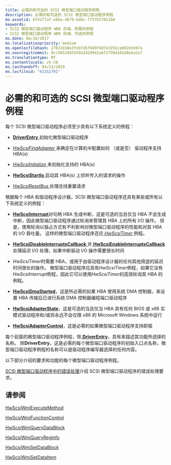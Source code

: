 ```yaml
---
title: 必需的和可选的 SCSI 微型端口驱动程序例程
description: 必需的和可选的 SCSI 微型端口驱动程序例程
ms.assetid: 6fd1f7af-e8ba-4679-bd8c-f757b57821b0
keywords:
- SCSI 微型端口驱动程序 WDK 存储，所需的例程
- SCSI 微型端口驱动程序 WDK 存储，可选的例程
ms.date: 04/20/2017
ms.localizationpriority: medium
ms.openlocfilehash: 27821b58e3fe97dbf8497b07e3292ca002d3e97a
ms.sourcegitcommit: 0cc5051945559a242d941a6f2799d161d8eba2a7
ms.translationtype: MT
ms.contentlocale: zh-CN
ms.lasthandoff: 04/23/2019
ms.locfileid: "63352791"
---
```

# <a name="required-and-optional-scsi-miniport-driver-routines"></a>必需的和可选的 SCSI 微型端口驱动程序例程

每个 SCSI 微型端口驱动程序必须至少具有以下系统定义的例程：

- [**DriverEntry** ](https://msdn.microsoft.com/library/windows/hardware/ff552654)初始化微型端口驱动程序

- [*HwScsiFindAdapter* ](https://msdn.microsoft.com/library/windows/hardware/ff557300)来确定在计算机中配置如何 （或是否） 驱动程序支持 HBA(s)

- [*HwScsiInitialize* ](https://msdn.microsoft.com/library/windows/hardware/ff557302)来初始化支持的 HBA(s)

- [**HwScsiStartIo** ](https://msdn.microsoft.com/library/windows/hardware/ff557323)启动其 HBA(s) 上侦听传入的请求的操作

- [*HwScsiResetBus* ](https://msdn.microsoft.com/library/windows/hardware/ff557318)处理总线重置请求

根据每个 HBA 和驱动程序设计器，SCSI 微型端口驱动程序还具有某些或所有以下系统定义的例程：

- [**HwScsiInterrupt**](https://msdn.microsoft.com/library/windows/hardware/ff557312)对句柄 HBA 生成中断，这是可选的当且仅当 HBA 不会生成中断，因此微型端口驱动程序通过轮询来管理其 HBA 上的所有 I/O 操作。 但是，使用轮询以独占方式有不利影响对微型端口驱动程序的性能和对其 HBA 的 I/O 吞吐量。 这样的微型端口驱动程序还应[ *HwScsiTimer* ](https://msdn.microsoft.com/library/windows/hardware/ff557327)例程。

- [**HwScsiDisableInterruptsCallback** ](https://msdn.microsoft.com/library/windows/hardware/ff557288)并[ **HwScsiEnableInterruptsCallback** ](https://msdn.microsoft.com/library/windows/hardware/ff557295)处理延迟 I/O 处理，如果中断驱动 I/O 操作需要很长时间

- *HwScsiTimer*时需要 HBA，或用于由驱动程序设计器的任何其他用途的延迟时间很长的操作。 微型端口驱动程序应具有*HwScsiTimer*例程，如果它没有*HwScsiInterrupt*例程，因此它可以使用*HwScsiTimer*的高效轮询其 HBA 的例程。

- [**HwScsiDmaStarted**](https://msdn.microsoft.com/library/windows/hardware/ff557291)，这是所必需的如果 HBA 使用系统 DMA 控制器，来设置 HBA 传输后已进行系统 DMA 控制器编程端口驱动程序

- [**HwScsiAdapterState**](https://msdn.microsoft.com/library/windows/hardware/ff557278)，这是可选的当且仅当 HBA 具有任何 BIOS 或 x86 实模式驱动程序和/或将永远不会仅限 x86 的 Microsoft Windows 系统中运行

- [**HwScsiAdapterControl**](https://msdn.microsoft.com/library/windows/hardware/ff557274)，这是必需的如果微型端口驱动程序支持即插

每个前面的微型端口驱动程序例程，除[ **DriverEntry**](https://msdn.microsoft.com/library/windows/hardware/ff552654)，具有来描述其功能所选择的名称。 除**DriverEntry**，这是必需的每个微型端口驱动程序的初始入口点名称，微型端口驱动程序例程的名称可以是驱动程序编写器选择的任何内容。

以下部分介绍的要求和功能的每个微型端口驱动程序例程。

[SCSI 微型端口驱动程序中的错误处理](error-handling-in-scsi-miniport-drivers.md)介绍 SCSI 微型端口驱动程序的错误处理要求。

## <a name="see-also"></a>请参阅

[HwScsiWmiExecuteMethod](https://docs.microsoft.com/windows-hardware/drivers/ddi/content/scsiwmi/nc-scsiwmi-pscsiwmi_execute_method)

[HwScsiWmiFunctionControl](https://docs.microsoft.com/windows-hardware/drivers/ddi/content/scsiwmi/nc-scsiwmi-pscsiwmi_function_control)

[HwScsiWmiQueryDataBlock](https://docs.microsoft.com/windows-hardware/drivers/ddi/content/scsiwmi/nc-scsiwmi-pscsiwmi_query_datablock)

[HwScsiWmiQueryReginfo](https://docs.microsoft.com/windows-hardware/drivers/ddi/content/scsiwmi/nc-scsiwmi-pscsiwmi_query_reginfo)

[HwScsiWmiSetDataBlock](https://docs.microsoft.com/windows-hardware/drivers/ddi/content/scsiwmi/nc-scsiwmi-pscsiwmi_set_datablock)

[HwScsiWmiSetDataItem](https://docs.microsoft.com/windows-hardware/drivers/ddi/content/scsiwmi/nc-scsiwmi-pscsiwmi_set_dataitem)